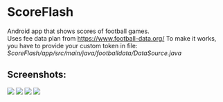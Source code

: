 # ScoreFlash

Android app that shows scores of football games.  
Uses fee data plan from https://www.football-data.org/
To make it works, you have to provide your custom token in file: *ScoreFlash/app/src/main/java/footballdata/DataSource.java*

## Screenshots:
![](Screenshots/HomeCompetitions.png)
![](Screenshots/MatchesWithScores.png)
![](Screenshots/MatchesWithoutScores.png)
![](Screenshots/SingleMatch.png)
